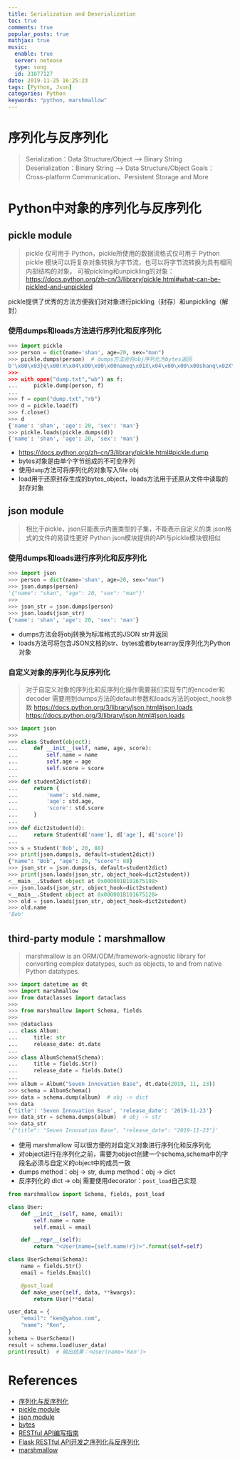```yaml
---
title: Serialization and Deserialization
toc: true
comments: true
popular_posts: true
mathjax: true
music:
  enable: true
  server: netease
  type: song
  id: 31877127
date: 2019-11-25 16:25:23
tags: [Python, Json]
categories: Python
keywords: "python, marshmallow"
---
```


# 序列化与反序列化

>Serialization：Data Structure/Object --> Binary String
>Deserialization：Binary String --> Data Structure/Object
>Goals：Cross-platform Communication、Persistent Storage and More

# Python中对象的序列化与反序列化

## pickle module

>pickle 仅可用于 Python，pickle所使用的数据流格式仅可用于 Python
>pickle 模块可以将复杂对象转换为字节流，也可以将字节流转换为具有相同内部结构的对象。
>可被pickling和unpickling的对象：https://docs.python.org/zh-cn/3/library/pickle.html#what-can-be-pickled-and-unpickled

pickle提供了优秀的方法方便我们对对象进行pickling（封存）和unpickling（解封）

<!-- more -->

### 使用dumps和loads方法进行序列化和反序列化

```Python
>>> import pickle
>>> person = dict(name='shan', age=20, sex="man")
>>> pickle.dumps(person)  # dumps方法会将obj序列化为bytes返回
b'\x80\x03}q\x00(X\x04\x00\x00\x00nameq\x01X\x04\x00\x00\x00shanq\x02X\x03\x00\x00\x00ageq\x03K\x14X\x03\x00\x00\x00sexq\x04X\x03\x00\x00\x00manq\x05u.
>>>
>>> with open("dump.txt","wb") as f:
...     pickle.dump(person, f)
...
>>> f = open("dump.txt","rb")
>>> d = pickle.load(f)
>>> f.close()
>>> d
{'name': 'shan', 'age': 20, 'sex': 'man'}
>>> pickle.loads(pickle.dumps(d))
{'name': 'shan', 'age': 20, 'sex': 'man'}
```

- https://docs.python.org/zh-cn/3/library/pickle.html#pickle.dump
- bytes对象是由单个字节组成的不可变序列
- 使用`dump`方法可将序列化的对象写入file obj
- load用于还原封存生成的bytes_object，loads方法用于还原从文件中读取的封存对象

## json module

>相比于pickle，json只能表示内置类型的子集，不能表示自定义的类
>json格式的文件的易读性更好
>Python json模块提供的API与pickle模块很相似

### 使用dumps和loads进行序列化和反序列化

```Python
>>> import json
>>> person = dict(name='shan', age=20, sex="man")
>>> json.dumps(person)
'{"name": "shan", "age": 20, "sex": "man"}'
>>>
>>> json_str = json.dumps(person)
>>> json.loads(json_str)
{'name': 'shan', 'age': 20, 'sex': 'man'}
```

- dumps方法会将obj转换为标准格式的JSON str并返回
- loads方法可将包含JSON文档的str、bytes或者bytearray反序列化为Python对象

### 自定义对象的序列化与反序列化

>对于自定义对象的序列化和反序列化操作需要我们实现专门的encoder和decoder
>需要用到dumps方法的default参数和loads方法的object_hook参数
>https://docs.python.org/3/library/json.html#json.loads
>https://docs.python.org/3/library/json.html#json.loads

```Python
>>> import json
>>>
>>> class Student(object):
...     def __init__(self, name, age, score):
...         self.name = name
...         self.age = age
...         self.score = score
...
>>> def student2dict(std):
...     return {
...         'name': std.name,
...         'age': std.age,
...         'score': std.score
...     }
...
>>> def dict2student(d):
...     return Student(d['name'], d['age'], d['score'])
...
>>> s = Student('Bob', 20, 88)
>>> print(json.dumps(s, default=student2dict))
{"name": "Bob", "age": 20, "score": 88}
>>> json_str = json.dumps(s, default=student2dict)
>>> print(json.loads(json_str, object_hook=dict2student))
<__main__.Student object at 0x000001B101675198>
>>> json.loads(json_str, object_hook=dict2student)
<__main__.Student object at 0x000001B101675128>
>>> old = json.loads(json_str, object_hook=dict2student)
>>> old.name
'Bob'
```

## third-party module：marshmallow

>marshmallow is an ORM/ODM/framework-agnostic library for converting complex datatypes, such as objects, to and from native Python datatypes.

```Python
>>> import datetime as dt
>>> import marshmallow
>>> from dataclasses import dataclass
>>>
>>> from marshmallow import Schema, fields
>>>
>>> @dataclass
... class Album:
...     title: str
...     release_date: dt.date
...
>>> class AlbumSchema(Schema):
...     title = fields.Str()
...     release_date = fields.Date()
...
>>> album = Album("Seven Innovation Base", dt.date(2019, 11, 23))
>>> schema = AlbumSchema()
>>> data = schema.dump(album)  # obj -> dict
>>> data
{'title': 'Seven Innovation Base', 'release_date': '2019-11-23'}
>>> data_str = schema.dumps(album)  # obj -> str
>>> data_str
'{"title": "Seven Innovation Base", "release_date": "2019-11-23"}'
```

- 使用 marshmallow 可以很方便的对自定义对象进行序列化和反序列化
- 对object进行在序列化之前，需要为object创建一个schema,schema中的字段名必须与自定义的object中的成员一致
- dumps method：obj -> str, dump method：obj -> dict
- 反序列化的 dict -> obj 需要使用decorator：`post_load`自己实现

```Python
from marshmallow import Schema, fields, post_load

class User:
    def __init__(self, name, email):
        self.name = name
        self.email = email

    def __repr__(self):
        return "<User(name={self.name!r})>".format(self=self)

class UserSchema(Schema):
    name = fields.Str()
    email = fields.Email()

    @post_load
    def make_user(self, data, **kwargs):
        return User(**data)

user_data = {
    "email": "ken@yahoo.com",
    "name": "Ken",
}
schema = UserSchema()
result = schema.load(user_data)
print(result)  # 输出结果：<User(name='Ken')>
```

# References

- [序列化与反序列化](https://www.infoq.cn/article/serialization-and-deserialization)
- [pickle module](https://docs.python.org/zh-cn/3/library/pickle.html)
- [json module](https://docs.python.org/zh-cn/3/library/json.html#module-json)
- [bytes](https://docs.python.org/zh-cn/3/library/stdtypes.html#bytes)
- [RESTful API编写指南](https://blog.igevin.info/posts/restful-api-get-started-to-write/)
- [Flask RESTful API开发之序列化与反序列化](https://blog.igevin.info/posts/flask-rest-serialize-deserialize/)
- [marshmallow](https://marshmallow.readthedocs.io/en/stable/quickstart.html)